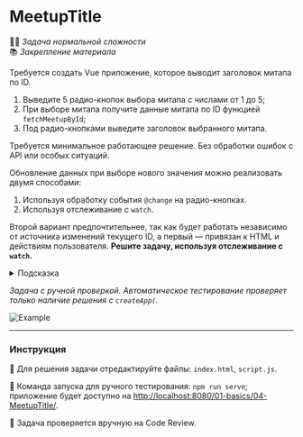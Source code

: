 # MeetupTitle

👷🏻 _Задача нормальной сложности_\
📚 _Закрепление материала_

<!--start_statement-->

Требуется создать Vue приложение, которое выводит заголовок митапа по ID.

1. Выведите 5 радио-кнопок выбора митапа с числами от 1 до 5;
2. При выборе митапа получите данные митапа по ID функцией `fetchMeetupById`;
3. Под радио-кнопками выведите заголовок выбранного митапа.

Требуется минимальное работающее решение. Без обработки ошибок с API или особых ситуаций.

Обновление данных при выборе нового значения можно реализовать двумя способами:

1. Используя обработку события `@change` на радио-кнопках.
2. Используя отслеживание с `watch`.

Второй вариант предпочтительнее, так как будет работать независимо от источника изменений текущего ID, а первый —
привязан к HTML и действиям пользователя. **Решите задачу, используя отслеживание с `watch`.**

<details>
<summary>Подсказка</summary>

Можно использовать `v-for` для вывода 5 радио-кнопок вместо их повторения в шаблоне:
[`v-for` with a Range](https://v3.vuejs.org/guide/list.html#v-for-with-a-range).

</details>

_Задача с ручной проверкой. Автоматическое тестирование проверяет только наличие решения с `createApp(`._

<img src="https://i.imgur.com/OIY65eg.gif" alt="Example">
<!--end_statement-->

---

### Инструкция

📝 Для решения задачи отредактируйте файлы: `index.html`, `script.js`.

🚀 Команда запуска для ручного тестирования: `npm run serve`;\
приложение будет доступно на [http://localhost:8080/01-basics/04-MeetupTitle/](http://localhost:8080/01-basics/04-MeetupTitle/).

💬 Задача проверяется вручную на Code Review.
